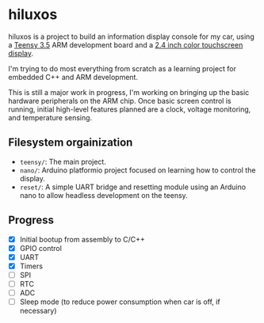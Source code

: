 # hiluxos
hiluxos is a project to build an information display console for my car, using
a [Teensy 3.5](https://www.pjrc.com/store/teensy35.html) ARM development board
and a [2.4 inch color touchscreen
display](https://www.adafruit.com/product/2478).

I'm trying to do most everything from scratch as a learning project for
embedded C++ and ARM development.

This is still a major work in progress, I'm working on bringing up the basic
hardware peripherals on the ARM chip. Once basic screen control is running,
initial high-level features planned are a clock, voltage monitoring, and
temperature sensing.

## Filesystem orgainization
- `teensy/`: The main project.
- `nano/`: Arduino platformio project focused on learning how to control the
  display.
- `reset/`: A simple UART bridge and resetting module using an Arduino nano to
  allow headless development on the teensy.

## Progress
- [x] Initial bootup from assembly to C/C++
- [x] GPIO control
- [x] UART
- [x] Timers
- [ ] SPI
- [ ] RTC
- [ ] ADC
- [ ] Sleep mode (to reduce power consumption when car is off, if necessary)
